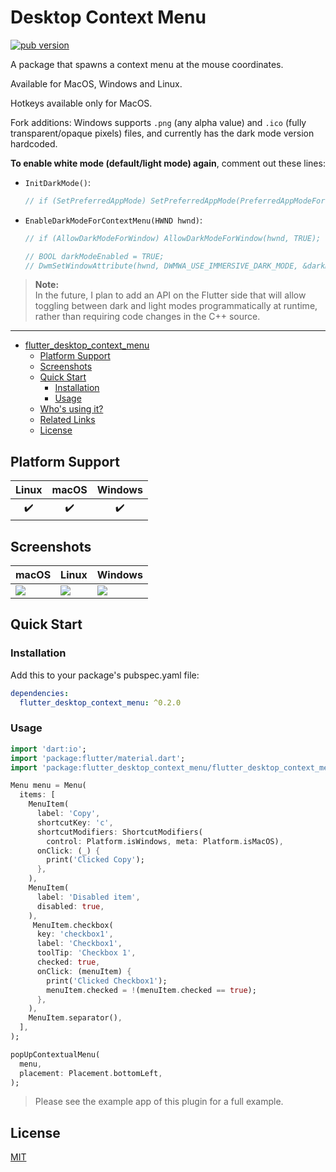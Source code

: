 # Desktop Context Menu

[![pub version][pub-image]][pub-url]

[pub-image]: https://img.shields.io/pub/v/flutter_desktop_context_menu.svg
[pub-url]: https://pub.dev/packages/flutter_desktop_context_menu

A package that spawns a context menu at the mouse coordinates.

Available for MacOS, Windows and Linux.

Hotkeys available only for MacOS.

Fork additions:
Windows supports `.png` (any alpha value) and `.ico` (fully transparent/opaque pixels) files, and currently has the dark mode version hardcoded.

**To enable white mode (default/light mode) again**, comment out these lines:
- `InitDarkMode()`:
  
    ```cpp
    // if (SetPreferredAppMode) SetPreferredAppMode(PreferredAppModeForceDark);
    ```
  
- `EnableDarkModeForContextMenu(HWND hwnd)`:

    ```cpp
    // if (AllowDarkModeForWindow) AllowDarkModeForWindow(hwnd, TRUE);

    // BOOL darkModeEnabled = TRUE;
    // DwmSetWindowAttribute(hwnd, DWMWA_USE_IMMERSIVE_DARK_MODE, &darkModeEnabled, sizeof(darkModeEnabled));
    ```

> **Note:**  
> In the future, I plan to add an API on the Flutter side that will allow toggling between dark and light modes programmatically at runtime, rather than requiring code changes in the C++ source.
  
---

- [flutter_desktop_context_menu](#flutter_desktop_context_menu)
  - [Platform Support](#platform-support)
  - [Screenshots](#screenshots)
  - [Quick Start](#quick-start)
    - [Installation](#installation)
    - [Usage](#usage)
  - [Who's using it?](#whos-using-it)
  - [Related Links](#related-links)
  - [License](#license)

## Platform Support

| Linux | macOS | Windows |
| :---: | :---: | :-----: |
|   ✔️   |   ✔️   |    ✔️    |

## Screenshots

| macOS                                                                                        | Linux                                                                                        | Windows                                                                                             |
| -------------------------------------------------------------------------------------------- | -------------------------------------------------------------------------------------------- | --------------------------------------------------------------------------------------------------- |
| ![](https://github.com/proteye/flutter_desktop_context_menu/blob/main/screenshots/macos.png?raw=true) | ![](https://github.com/proteye/flutter_desktop_context_menu/blob/main/screenshots/linux.png?raw=true) | ![](https://github.com/proteye/flutter_desktop_context_menu/blob/main/screenshots/windows.png?raw=true) |

## Quick Start

### Installation

Add this to your package's pubspec.yaml file:

```yaml
dependencies:
  flutter_desktop_context_menu: ^0.2.0
```

### Usage

```dart
import 'dart:io';
import 'package:flutter/material.dart';
import 'package:flutter_desktop_context_menu/flutter_desktop_context_menu.dart';

Menu menu = Menu(
  items: [
    MenuItem(
      label: 'Copy',
      shortcutKey: 'c',
      shortcutModifiers: ShortcutModifiers(
        control: Platform.isWindows, meta: Platform.isMacOS),
      onClick: (_) {
        print('Clicked Copy');
      },
    ),
    MenuItem(
      label: 'Disabled item',
      disabled: true,
    ),
     MenuItem.checkbox(
      key: 'checkbox1',
      label: 'Checkbox1',
      toolTip: 'Checkbox 1',
      checked: true,
      onClick: (menuItem) {
        print('Clicked Checkbox1');
        menuItem.checked = !(menuItem.checked == true);
      },
    ),
    MenuItem.separator(),
  ],
);

popUpContextualMenu(
  menu,
  placement: Placement.bottomLeft,
);

```

> Please see the example app of this plugin for a full example.

## License

[MIT](./LICENSE)

